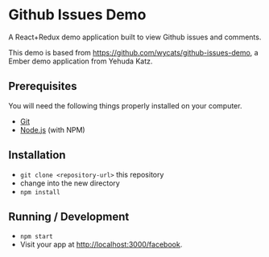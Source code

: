 Github Issues Demo
==================

A React+Redux demo application built to view Github issues and comments.

This demo is based from https://github.com/wycats/github-issues-demo, a Ember demo application from Yehuda Katz.

## Prerequisites

You will need the following things properly installed on your computer.

* [Git](http://git-scm.com/)
* [Node.js](http://nodejs.org/) (with NPM)

## Installation

* `git clone <repository-url>` this repository
* change into the new directory
* `npm install`

## Running / Development

* `npm start`
* Visit your app at [http://localhost:3000/facebook](http://localhost:3000/facebook).
